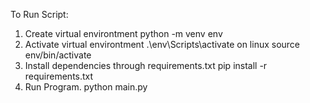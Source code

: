 To Run Script:
1. Create virtual environtment
    python -m venv env
2. Activate virtual environtment
    .\env\Scripts\activate
    on linux
    source env/bin/activate
3. Install dependencies through requirements.txt
    pip install -r requirements.txt
4. Run Program.
    python main.py
    
